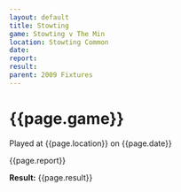 ```yaml
---
layout: default
title: Stowting
game: Stowting v The Min
location: Stowting Common
date: 
report: 
result: 
parent: 2009 Fixtures
---
```


# {{page.game}}

Played at {{page.location}} on {{page.date}}

{{page.report}}

**Result:** {{page.result}}
